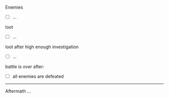 Enemies
- [ ] ...

loot
- [ ] ...

loot after high enough investigation
- [ ] ...

battle is over after:
- [ ] all enemies are defeated

---

Aftermath
...